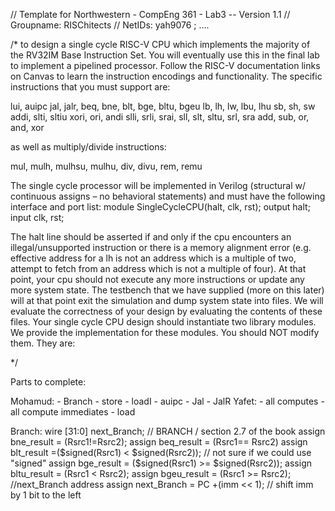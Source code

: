 // Template for Northwestern - CompEng 361 - Lab3 -- Version 1.1
// Groupname: RISChitects
// NetIDs: yah9076 ; ....

/* to design a single cycle RISC-V CPU which implements the majority of the RV32IM Base Instruction Set. You will eventually use this in the
final lab to implement a pipelined processor. Follow the RISC-V documentation links on Canvas
to learn the instruction encodings and functionality. The specific instructions that you must support are:

lui, auipc
jal, jalr,
beq, bne, blt, bge, bltu, bgeu
lb, lh, lw, lbu, lhu
sb, sh, sw
addi, slti, sltiu
xori, ori, andi
slli, srli, srai,
sll, slt, sltu, srl, sra
add, sub, or, and, xor

as well as multiply/divide instructions:

mul, mulh, mulhsu, mulhu, div, divu, rem, remu

The single cycle processor will be implemented in Verilog (structural w/ continuous assigns – no
behavioral statements) and must have the following interface and port list:
module SingleCycleCPU(halt, clk, rst);
output halt;
input clk, rst;

The halt line should be asserted if and only if the cpu encounters an illegal/unsupported
instruction or there is a memory alignment error (e.g. effective address for a lh is not an
address which is a multiple of two, attempt to fetch from an address which is not a multiple of
four). At that point, your cpu should not execute any more instructions or update any more
system state. The testbench that we have supplied (more on this later) will at that point exit the
simulation and dump system state into files. We will evaluate the correctness of your design
by evaluating the contents of these files.
Your single cycle CPU design should instantiate two library modules. We provide the
implementation for these modules. You should NOT modify them. They are:



*/


Parts to complete:

  Mohamud:
      - Branch
      - store
      - loadI
      - auipc
      - Jal
      - JalR
  Yafet:
    - all computes
    - all compute immediates
    - load
    
Branch:
wire [31:0] next_Branch;
 // BRANCH  / section 2.7 of the book
 assign bne_result = (Rsrc1!=Rsrc2);
 assign beq_result = (Rsrc1== Rsrc2)
 assign blt_result =($signed(Rsrc1) < $signed(Rsrc2)); // not sure if we could use "signed" 
 assign bge_result = ($signed(Rsrc1) >= $signed(Rsrc2));
 assign bltu_result = (Rsrc1 < Rsrc2);
 assign bgeu_result = (Rsrc1 >= Rsrc2);
 //next_Branch address
 assign next_Branch = PC +(imm << 1); // shift imm by 1 bit to the left 
 
